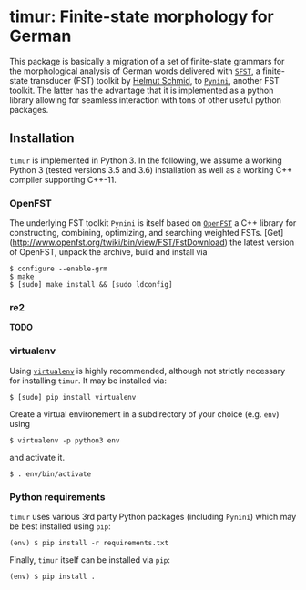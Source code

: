 # timur: Finite-state morphology for German

This package is basically a migration of a set of finite-state grammars for the morphological analysis of German words delivered with [`SFST`](http://www.cis.uni-muenchen.de/~schmid/tools/SFST/), a finite-state transducer (FST) toolkit by [Helmut Schmid](http://www.cis.uni-muenchen.de/~schmid/), to [`Pynini`](http://www.opengrm.org/twiki/bin/view/GRM/Pynini), another FST toolkit. The latter has the advantage that it is implemented as a python library allowing for seamless interaction with tons of other useful python packages.

## Installation

`timur` is implemented in Python 3. In the following, we assume a working Python 3 (tested versions 3.5 and 3.6) installation as well as a working C++ compiler supporting C++-11.

### OpenFST

The underlying FST toolkit `Pynini` is itself based on [`OpenFST`](http://www.openfst.org/twiki/bin/view/FST/WebHome) a C++ library for constructing, combining, optimizing, and searching weighted FSTs. [Get] (http://www.openfst.org/twiki/bin/view/FST/FstDownload) the latest version of OpenFST, unpack the archive, build and install via
```console
$ configure --enable-grm
$ make
$ [sudo] make install && [sudo ldconfig]
```
### re2

**TODO**

### virtualenv
Using [`virtualenv`](https://virtualenv.pypa.io/en/stable/) is highly recommended, although not strictly necessary for installing `timur`. It may be installed via:
```console
$ [sudo] pip install virtualenv
```

Create a virtual environement in a subdirectory of your choice (e.g. `env`) using
```console
$ virtualenv -p python3 env
```

and activate it.

```console
$ . env/bin/activate
```

### Python requirements
`timur` uses various 3rd party Python packages (including `Pynini`) which may be best installed using `pip`:
```console
(env) $ pip install -r requirements.txt
```
Finally, `timur` itself can be installed via `pip`:
```console
(env) $ pip install .
```
